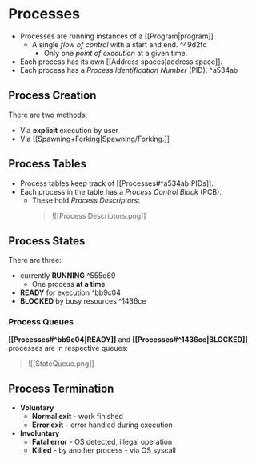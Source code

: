 # Processes

- Processes are running instances of a [[Program|program]].
	- A single *flow of control* with a start and end. ^49d2fc
		- Only one *point of execution* at a given time.
- Each process has its own [[Address spaces|address space]].
- Each process has a *Process Identification Number* (PID). ^a534ab

## Process Creation

There are two methods:
- Via **explicit** execution by user
- Via [[Spawning+Forking|Spawning/Forking.]]

## Process Tables

- Process tables keep track of [[Processes#^a534ab|PIDs]].
- Each process in the table has a *Process Control Block* (PCB).
	- These hold *Process Descriptors*:
		> ![[Process Descriptors.png]]

## Process States

There are three:
- currently **RUNNING** ^555d69
	- One process **at a time**
- **READY** for execution ^bb9c04
- **BLOCKED** by busy resources ^1436ce

### Process Queues

**[[Processes#^bb9c04|READY]]** and **[[Processes#^1436ce|BLOCKED]]** processes are in respective queues:
>![[StateQueue.png]]

## Process Termination

- **Voluntary**
	- **Normal exit** - work finished
	- **Error exit** - error handled during execution
- **Involuntary**
	- **Fatal error** - OS detected, illegal operation
	- **Killed** - by another process - via OS syscall